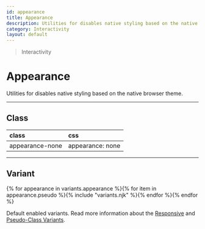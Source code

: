 ```yaml
---
id: appearance
title: Appearance
description: Utilities for disables native styling based on the native browser theme.
category: Interactivity
layout: default
---
```


> Interactivity

# Appearance

Utilities for disables native styling based on the native browser theme.

---

## Class

| <span class="px-3 py-1 text-white (dark)text-charcoal-100 bg-charcoal-100 (dark)bg-gray-600 rounded-full">class</span> | <span class="px-3 py-1 text-white (dark)text-charcoal-100 bg-charcoal-100 (dark)bg-gray-600 rounded-full">css</span> |
|:--|:--|
| appearance-none | appearance: none |

---

## Variant

<y class="flex flex-gap-2 flex-wrap justify-start items-center">{% for appearance in variants.appearance %}{% for item in appearance.pseudo %}{% include "variants.njk" %}{% endfor %}{% endfor %}</y>

Default enabled variants. Read more information about the [Responsive](/responsive) and [Pseudo-Class Variants](/pseudo-class-variants/).

